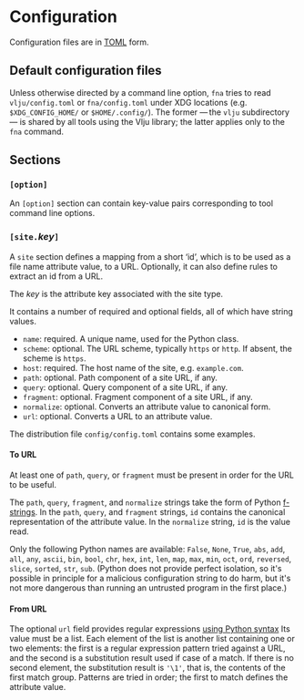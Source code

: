 # Configuration

Configuration files are in [TOML](https://toml.io/) form.

## Default configuration files

Unless otherwise directed by a command line option,
`fna` tries to read `vlju/config.toml` or `fna/config.toml`
under XDG locations (e.g. `$XDG_CONFIG_HOME/` or `$HOME/.config/`).
The former — the `vlju` subdirectory — is shared by all tools
using the Vlju library; the latter applies only to the `fna` command.

## Sections

### `[option]`

An `[option]` section can contain key-value pairs corresponding
to tool command line options.

### `[site.`_key_`]`

A `site` section defines a mapping from a short ‘id’,
which is to be used as a file name attribute value, to a URL.
Optionally, it can also define rules to extract an id from a URL.

The _key_ is the attribute key associated with the site type.

It contains a number of required and optional fields,
all of which have string values.

- `name`: required. A unique name, used for the Python class.
- `scheme`: optional. The URL scheme, typically `https` or `http`.
  If absent, the scheme is `https`.
- `host`: required. The host name of the site, e.g. `example.com`.
- `path`: optional. Path component of a site URL, if any.
- `query`: optional. Query component of a site URL, if any.
- `fragment`: optional. Fragment component of a site URL, if any.
- `normalize`: optional. Converts an attribute value to canonical form.
- `url`: optional. Converts a URL to an attribute value.

The distribution file `config/config.toml` contains some examples.

#### To URL

At least one of `path`, `query`, or `fragment` must be present
in order for the URL to be useful.

The `path`, `query`, `fragment`, and `normalize` strings
take the form of Python
[f-strings](https://docs.python.org/3/reference/lexical_analysis.html#f-strings).
In the `path`, `query`, and `fragment` strings,
`id` contains the canonical representation of the attribute value.
In the `normalize` string, `id` is the value read.

Only the following Python names are available:
`False`, `None`, `True`,
`abs`, `add`, `all`, `any`, `ascii`, `bin`, `bool`, `chr`, `hex`, `int`, `len`,
`map`, `max`, `min`, `oct`, `ord`, `reversed`, `slice`, `sorted`, `str`, `sub`.
(Python does not provide perfect isolation, so it's possible in principle
for a malicious configuration string to do harm, but it's not more dangerous
than running an untrusted program in the first place.)

#### From URL

The optional `url` field provides regular expressions
[using Python
syntax](https://docs.python.org/3/library/re.html#regular-expression-syntax)
Its value must be a list.
Each element of the list is another list containing one or two elements:
the first is a regular expression pattern tried against a URL,
and the second is a substitution result used if case of a match.
If there is no second element, the substitution result is `'\1'`,
that is, the contents of the first match group.
Patterns are tried in order; the first to match defines the attribute value.
